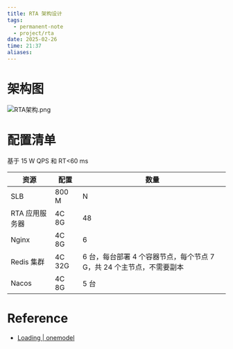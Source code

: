 ```yaml
---
title: RTA 架构设计
tags:
  - permanent-note
  - project/rta
date: 2025-02-26
time: 21:37
aliases:
---
```

# 架构图

![RTA架构.png](https://images.hnzhrh.com/note/RTA%E6%9E%B6%E6%9E%84.png)

# 配置清单

基于 15 W QPS 和 RT<60 ms

| 资源        | 配置     | 数量                                        |
| --------- | ------ | ----------------------------------------- |
| SLB       | 800 M  | N                                         |
| RTA 应用服务器 | 4C 8G  | 48                                        |
| Nginx     | 4C 8G  | 6                                         |
| Redis 集群  | 4C 32G | 6 台，每台部署 4 个容器节点，每个节点 7 G，共 24 个主节点，不需要副本 |
| Nacos     | 4C 8G  | 5 台                                       |




# Reference
* [Loading \| onemodel](https://www.onemodel.app/d/0AXIcFYlHHjP7Z9ByvsbG)
